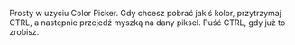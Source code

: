 Prosty w użyciu Color Picker.
Gdy chcesz pobrać jakiś kolor, przytrzymaj CTRL, a następnie przejedź myszką na dany piksel.
Puść CTRL, gdy już to zrobisz.
